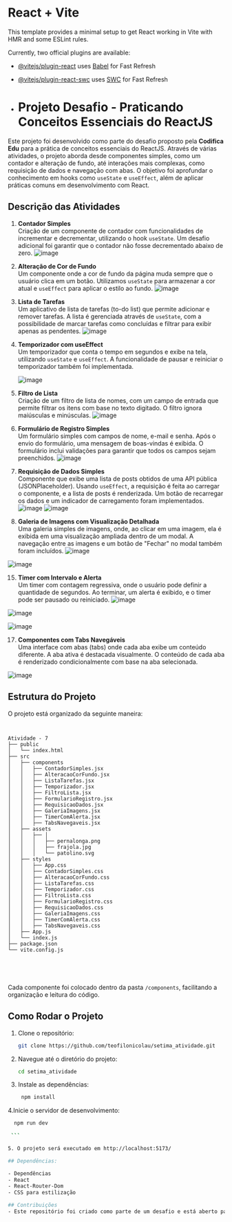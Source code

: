 # React + Vite

This template provides a minimal setup to get React working in Vite with HMR and some ESLint rules.

Currently, two official plugins are available:

- [@vitejs/plugin-react](https://github.com/vitejs/vite-plugin-react/blob/main/packages/plugin-react/README.md) uses [Babel](https://babeljs.io/) for Fast Refresh
- [@vitejs/plugin-react-swc](https://github.com/vitejs/vite-plugin-react-swc) uses [SWC](https://swc.rs/) for Fast Refresh

- # Projeto Desafio - Praticando Conceitos Essenciais do ReactJS

Este projeto foi desenvolvido como parte do desafio proposto pela **Codifica Edu** para a prática de conceitos essenciais do ReactJS. Através de várias atividades, o projeto aborda desde componentes simples, como um contador e alteração de fundo, até interações mais complexas, como requisição de dados e navegação com abas. O objetivo foi aprofundar o conhecimento em hooks como `useState` e `useEffect`, além de aplicar práticas comuns em desenvolvimento com React.

## Descrição das Atividades

1. **Contador Simples**  
   Criação de um componente de contador com funcionalidades de incrementar e decrementar, utilizando o hook `useState`. Um desafio adicional foi garantir que o contador não fosse decrementado abaixo de zero.
   ![image](https://github.com/user-attachments/assets/0b40762a-733f-4c18-851c-62f23a06dc78)


2. **Alteração de Cor de Fundo**  
   Um componente onde a cor de fundo da página muda sempre que o usuário clica em um botão. Utilizamos `useState` para armazenar a cor atual e `useEffect` para aplicar o estilo ao fundo.
   ![image](https://github.com/user-attachments/assets/c37c588a-54e2-4419-b5c0-a6826622b65c)


3. **Lista de Tarefas**  
   Um aplicativo de lista de tarefas (to-do list) que permite adicionar e remover tarefas. A lista é gerenciada através de `useState`, com a possibilidade de marcar tarefas como concluídas e filtrar para exibir apenas as pendentes.
   ![image](https://github.com/user-attachments/assets/634766ab-413f-42a8-aa6e-4022af779fdf)


5. **Temporizador com useEffect**  
   Um temporizador que conta o tempo em segundos e exibe na tela, utilizando `useState` e `useEffect`. A funcionalidade de pausar e reiniciar o temporizador também foi implementada.

   ![image](https://github.com/user-attachments/assets/92034e5a-371f-4094-909b-d6e7dd112b05)


7. **Filtro de Lista**  
   Criação de um filtro de lista de nomes, com um campo de entrada que permite filtrar os itens com base no texto digitado. O filtro ignora maiúsculas e minúsculas.
   ![image](https://github.com/user-attachments/assets/3c559742-7941-4c8b-8184-211f5a398471)


9. **Formulário de Registro Simples**  
   Um formulário simples com campos de nome, e-mail e senha. Após o envio do formulário, uma mensagem de boas-vindas é exibida. O formulário inclui validações para garantir que todos os campos sejam preenchidos.
   ![image](https://github.com/user-attachments/assets/64ac3e5b-ba26-4aff-ac46-8b974a7df37a)


11. **Requisição de Dados Simples**  
   Componente que exibe uma lista de posts obtidos de uma API pública (JSONPlaceholder). Usando `useEffect`, a requisição é feita ao carregar o componente, e a lista de posts é renderizada. Um botão de recarregar os dados e um indicador de carregamento foram implementados.
![image](https://github.com/user-attachments/assets/36b4ca2e-3416-4917-a06a-be8a5af7855e)
![image](https://github.com/user-attachments/assets/344c6b7e-2082-4d00-9039-1fde94ab7929)




13. **Galeria de Imagens com Visualização Detalhada**  
   Uma galeria simples de imagens, onde, ao clicar em uma imagem, ela é exibida em uma visualização ampliada dentro de um modal. A navegação entre as imagens e um botão de "Fechar" no modal também foram incluídos.
![image](https://github.com/user-attachments/assets/970f9660-28f3-4b30-a9b4-b31388ab1676)

![image](https://github.com/user-attachments/assets/9a01cc35-8cc4-4c34-8c7a-3b565125d8a1)





15. **Timer com Intervalo e Alerta**  
   Um timer com contagem regressiva, onde o usuário pode definir a quantidade de segundos. Ao terminar, um alerta é exibido, e o timer pode ser pausado ou reiniciado.
![image](https://github.com/user-attachments/assets/fdb2c2a1-6cbe-43a3-82c5-e00b896840d9)


![image](https://github.com/user-attachments/assets/a828e0f5-1d89-446c-af91-d47ec6730c00)

![image](https://github.com/user-attachments/assets/3a4dd8ce-6a8d-4ce7-a9c9-cf4a72e9acd8)







17. **Componentes com Tabs Navegáveis**  
   Uma interface com abas (tabs) onde cada aba exibe um conteúdo diferente. A aba ativa é destacada visualmente. O conteúdo de cada aba é renderizado condicionalmente com base na aba selecionada.

![image](https://github.com/user-attachments/assets/d6ee03e8-ede6-4fec-bb04-0a4b320d1146)


## Estrutura do Projeto

O projeto está organizado da seguinte maneira:

```


Atividade - 7
├── public
│   └── index.html
├── src
│   ├── components
│   │   ├── ContadorSimples.jsx
│   │   ├── AlteracaoCorFundo.jsx
│   │   ├── ListaTarefas.jsx
│   │   ├── Temporizador.jsx
│   │   ├── FiltroLista.jsx
│   │   ├── FormularioRegistro.jsx
│   │   ├── RequisicaoDados.jsx
│   │   ├── GaleriaImagens.jsx
│   │   ├── TimerComAlerta.jsx
│   │   ├── TabsNavegaveis.jsx
│   ├── assets
│   │   ├── │
│   │   │   ├── pernalonga.png
│   │   │   ├── frajola.jpg
│   │   │   └── patolino.svg
│   ├── styles
│   │   ├── App.css
│   │   ├── ContadorSimples.css
│   │   ├── AlteracaoCorFundo.css
│   │   ├── ListaTarefas.css
│   │   ├── Temporizador.css
│   │   ├── FiltroLista.css
│   │   ├── FormularioRegistro.css
│   │   ├── RequisicaoDados.css
│   │   ├── GaleriaImagens.css
│   │   ├── TimerComAlerta.css
│   │   ├── TabsNavegaveis.css
│   ├── App.js
│   └── index.js
├── package.json
└── vite.config.js




```

## 
Cada componente foi colocado dentro da pasta `/components`, facilitando a organização e leitura do código.

## Como Rodar o Projeto

1. Clone o repositório:
   ```bash
   git clone https://github.com/teofilonicolau/setima_atividade.git
   
    ```
2. Navegue até o diretório do projeto:

     ```bash
   cd setima_atividade
   
    ```
3. Instale as dependências:

    ```bash
     npm install
    
    ```

  4.Inicie o servidor de desenvolvimento:

   ```bash
     npm run dev
    
    ```

5. O projeto será executado em http://localhost:5173/

## Dependências:

 - Dependências
 - React
 - React-Router-Dom
 - CSS para estilização

## Contribuições
- Este repositório foi criado como parte de um desafio e está aberto para contribuições. Se você tiver sugestões ou melhorias, fique à vontade para abrir uma issue ou fazer um pull request.

 
   



